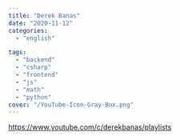 ```yaml
---
title: "Derek Banas"
date: "2020-11-12"
categories:
  - "english"

tags:
  - "backend"
  - "csharp"
  - "frontend"
  - "js"
  - "math"
  - "python"
cover: "/YouTube-Icon-Gray-Box.png"
---
```


https://www.youtube.com/c/derekbanas/playlists
